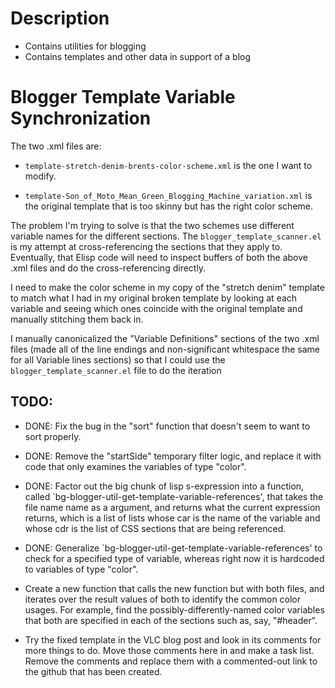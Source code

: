 Description
=================

 - Contains utilities for blogging
 - Contains templates and other data in support of a blog

Blogger Template Variable Synchronization
=================

The two .xml files are:

 - `template-stretch-denim-brents-color-scheme.xml` is the one I want to
   modify.

 - `template-Son_of_Moto_Mean_Green_Blogging_Machine_variation.xml` is
   the original template that is too skinny but has the right color
   scheme.

The problem I'm trying to solve is that the two schemes use different
variable names for the different sections. The
`blogger_template_scanner.el` is my attempt at cross-referencing the
sections that they apply to. Eventually, that Elisp code will need to
inspect buffers of both the above .xml files and do the
cross-referencing directly.

I need to make the color scheme in my copy of the "stretch denim"
template to match what I had in my original broken template by looking
at each variable and seeing which ones coincide with the original
template and manually stitching them back in.

I manually canonicalized the "Variable Definitions" sections of the
two .xml files (made all of the line endings and non-significant
whitespace the same for all Variable lines sections) so that I could
use the `blogger_template_scanner.el` file to do the iteration

TODO:
-----

 - DONE: Fix the bug in the "sort" function that doesn't seem to want to
   sort properly. 

 - DONE: Remove the "startSide" temporary filter logic, and replace it with
   code that only examines the variables of type "color".

 - DONE: Factor out the big chunk of lisp s-expression into a
   function, called
   `bg-blogger-util-get-template-variable-references', that takes the
   file name name as a argument, and returns what the current
   expression returns, which is a list of lists whose car is the name
   of the variable and whose cdr is the list of CSS sections that are
   being referenced.

 - DONE: Generalize `bg-blogger-util-get-template-variable-references'
   to check for a specified type of variable, whereas right now it is
   hardcoded to variables of type "color".

 - Create a new function that calls the new function but with both
   files, and iterates over the result values of both to identify the
   common color usages. For example, find the
   possibly-differently-named color variables that both are specified
   in each of the sections such as, say, "#header".

 - Try the fixed template in the VLC blog post and look in its
   comments for more things to do. Move those comments here in and
   make a task list. Remove the comments and replace them with a
   commented-out link to the github that has been created.


